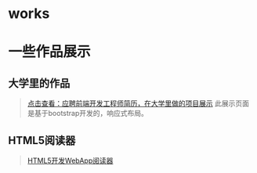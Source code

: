 # works
# 一些作品展示

## 大学里的作品
>[点击查看：应聘前端开发工程师简历，在大学里做的项目展示](http://lxchuan12.github.io/works/universityWorks)
>此展示页面是基于bootstrap开发的，响应式布局。


## HTML5阅读器

>[HTML5开发WebApp阅读器](http://lxchuan12.github.io/works/webReader)



